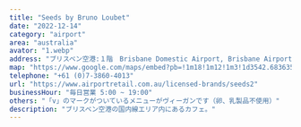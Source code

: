 ```yaml
---
title: "Seeds by Bruno Loubet"
date: "2022-12-14"
category: "airport"
area: "australia"
avator: "1.webp"
address: "ブリスベン空港:１階　Brisbane Domestic Airport, Brisbane Airport QLD"
map: "https://www.google.com/maps/embed?pb=!1m18!1m12!1m3!1d3542.6836354255993!2d153.11756707446352!3d-27.38559397636843!2m3!1f0!2f0!3f0!3m2!1i1024!2i768!4f13.1!3m3!1m2!1s0x6b93e1307aceca49%3A0xfece7048d48c1c!2sSeeds%20by%20Bruno%20Loubet!5e0!3m2!1sja!2sjp!4v1686143676564!5m2!1sja!2sjp"
telephone: "+61 (0)7-3860-4013"
url: "https://www.airportretail.com.au/licensed-brands/seeds2"
businessHour: "毎日営業 5:00 ~ 19:00"
others: "「v」のマークがついているメニューがヴィーガンです（卵、乳製品不使用）"
description: "ブリスベン空港の国内線エリア内にあるカフェ。"
---
```

